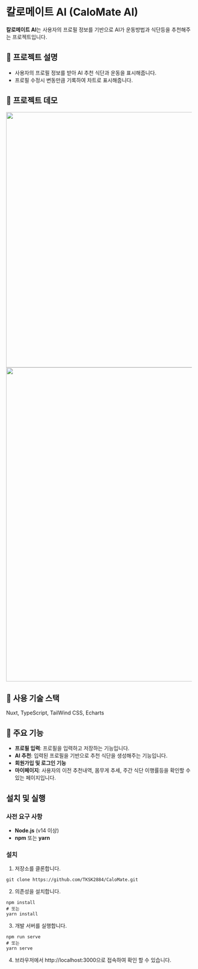 # 칼로메이트 AI (CaloMate AI)
**칼로메이트 AI**는 사용자의 프로필 정보를 기반으로 AI가 운동방법과 식단등을 추천해주는 프로젝트입니다.

## 📄 프로젝트 설명
- 사용자의 프로필 정보를 받아 AI 추천 식단과 운동을 표시해줍니다.
- 프로필 수정시 변동만큼 기록하여 차트로 표시해줍니다.
## 🚀 프로젝트 데모

<img src="https://github.com/user-attachments/assets/a3ea1837-b930-4828-bbfa-b7e733c1dfa7" width="960px" height="692px">
<img src="https://github.com/user-attachments/assets/f2f83a0f-96e5-458c-b551-4f228a43b4bc" width="960px" height="851px">

## 🔧 사용 기술 스택
Nuxt, TypeScript, TailWind CSS, Echarts

## 📌 주요 기능
- **프로필 입력**: 프로필을 입력하고 저장하는 기능입니다.
- **AI 추천**: 입력된 프로필을 기반으로 추천 식단을 생성해주는 기능입니다.
- **회원가입 및 로그인 기능**
- **마이페이지**: 사용자의 이전 추천내역, 몸무게 추세, 주간 식단 이행률등을 확인할 수 있는 페이지입니다.
## 설치 및 실행

### 사전 요구 사항
- **Node.js** (v14 이상)
- **npm** 또는 **yarn**

### 설치

1. 저장소를 클론합니다.
```
git clone https://github.com/TKSK2884/CaloMate.git
```

2. 의존성을 설치합니다.
```
npm install
# 또는
yarn install
```

3. 개발 서버를 실행합니다.
```
npm run serve
# 또는
yarn serve
```
4. 브라우저에서 http://localhost:3000으로 접속하여 확인 할 수 있습니다.
